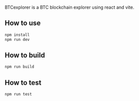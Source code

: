 BTCexplorer is a BTC blockchain explorer using react and vite.

## How to use

```bash
npm install
npm run dev
```

## How to build

```bash
npm run build
```

## How to test

```bash
npm run test
```
